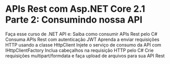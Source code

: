 # APIs Rest com Asp.NET Core 2.1 Parte 2: Consumindo nossa API

Faça esse curso de .NET API e:
Saiba como consumir APIs Rest pelo C#
Consuma APIs Rest com autenticação JWT
Aprenda a enviar requisições HTTP usando a classe HttpClient
Injete o serviço de consumo da API com IHttpClientFactory
Inclua cabeçalhos na requisição HTTP pelo C#
Crie requisições multipart/formdata e faça upload de arquivos para sua API Rest
